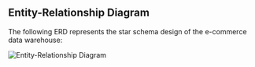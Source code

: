 ## Entity-Relationship Diagram
The following ERD represents the star schema design of the e-commerce data warehouse:

![Entity-Relationship Diagram](./reports/erd.png)